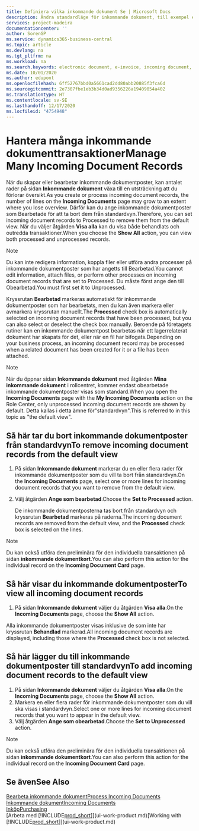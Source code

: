 ```yaml
---
title: Definiera vilka inkommande dokument Se | Microsoft Docs
description: Ändra standardläge för inkommande dokument, till exempel e-fakturor, förbättra din översikt över bearbetade och obearbetade poster.
services: project-madeira
documentationcenter: ''
author: SorenGP
ms.service: dynamics365-business-central
ms.topic: article
ms.devlang: na
ms.tgt_pltfrm: na
ms.workload: na
ms.search.keywords: electronic document, e-invoice, incoming document, OCR, ecommerce, document exchange, import invoice
ms.date: 10/01/2020
ms.author: edupont
ms.openlocfilehash: 6ff52767bbd0a5661cad2dd80abb20885f3fca6d
ms.sourcegitcommit: 2e7307fbe1eb3b34d0ad9356226a19409054a402
ms.translationtype: HT
ms.contentlocale: sv-SE
ms.lasthandoff: 12/17/2020
ms.locfileid: "4754948"
---
```

# <a name="manage-many-incoming-document-records"></a><span data-ttu-id="2041b-103">Hantera många inkommande dokumenttransaktioner</span><span class="sxs-lookup"><span data-stu-id="2041b-103">Manage Many Incoming Document Records</span></span>
<span data-ttu-id="2041b-104">När du skapar eller bearbetar inkommande dokumentposter, kan antalet rader på sidan **Inkommande dokument** växa till en utsträckning att du förlorar översikt.</span><span class="sxs-lookup"><span data-stu-id="2041b-104">As you create or process incoming document records, the number of lines on the **Incoming Documents** page may grow to an extent where you lose overview.</span></span> <span data-ttu-id="2041b-105">Därför kan du ange inkommande dokumentposter som Bearbetade för att ta bort dem från standardvyn.</span><span class="sxs-lookup"><span data-stu-id="2041b-105">Therefore, you can set incoming document records to Processed to remove them from the default view.</span></span> <span data-ttu-id="2041b-106">När du väljer åtgärden **Visa alla** kan du visa både behandlats och outredda transaktioner.</span><span class="sxs-lookup"><span data-stu-id="2041b-106">When you choose the **Show All** action, you can view both processed and unprocessed records.</span></span>

> [!NOTE]  
>   <span data-ttu-id="2041b-107">Du kan inte redigera information, koppla filer eller utföra andra processer på inkommande dokumentposter som har angetts till Bearbetad.</span><span class="sxs-lookup"><span data-stu-id="2041b-107">You cannot edit information, attach files, or perform other processes on incoming document records that are set to Processed.</span></span> <span data-ttu-id="2041b-108">Du måste först ange den till Obearbetad.</span><span class="sxs-lookup"><span data-stu-id="2041b-108">You must first set it to Unprocessed.</span></span>

<span data-ttu-id="2041b-109">Kryssrutan **Bearbetad** markeras automatiskt för inkommande dokumentposter som har bearbetats, men du kan även markera eller avmarkera kryssrutan manuellt.</span><span class="sxs-lookup"><span data-stu-id="2041b-109">The **Processed** check box is automatically selected on incoming document records that have been processed, but you can also select or deselect the check box manually.</span></span> <span data-ttu-id="2041b-110">Beroende på företagets rutiner kan en inkommande dokumentpost bearbetas när ett lagerrelaterat dokument har skapats för det, eller när en fil har bifogats.</span><span class="sxs-lookup"><span data-stu-id="2041b-110">Depending on your business process, an incoming document record may be processed when a related document has been created for it or a file has been attached.</span></span>

> [!NOTE]  
>   <span data-ttu-id="2041b-111">När du öppnar sidan **Inkommande dokument** med åtgärden **Mina inkommande dokument** i rollcentret, kommer endast obearbetade inkommande dokumentposter visas som standard.</span><span class="sxs-lookup"><span data-stu-id="2041b-111">When you open the **Incoming Documents** page with the **My Incoming Documents** action on the Role Center, only unprocessed incoming document records are shown by default.</span></span> <span data-ttu-id="2041b-112">Detta kallas i detta ämne för"standardvyn".</span><span class="sxs-lookup"><span data-stu-id="2041b-112">This is referred to in this topic as "the default view".</span></span>

## <a name="to-remove-incoming-document-records-from-the-default-view"></a><span data-ttu-id="2041b-113">Så här tar du bort inkommande dokumentposter från standardvyn</span><span class="sxs-lookup"><span data-stu-id="2041b-113">To remove incoming document records from the default view</span></span>
1. <span data-ttu-id="2041b-114">På sidan **Inkommande dokument** markerar du en eller flera rader för inkommande dokumentposter som du vill ta bort från standardvyn.</span><span class="sxs-lookup"><span data-stu-id="2041b-114">On the **Incoming Documents** page, select one or more lines for incoming document records that you want to remove from the default view.</span></span>
2. <span data-ttu-id="2041b-115">Välj åtgärden **Ange som bearbetad**.</span><span class="sxs-lookup"><span data-stu-id="2041b-115">Choose the **Set to Processed** action.</span></span>

    <span data-ttu-id="2041b-116">De inkommande dokumentposterna tas bort från standardvyn och kryssrutan **Bearbetad** markeras på raderna.</span><span class="sxs-lookup"><span data-stu-id="2041b-116">The incoming document records are removed from the default view, and the **Processed** check box is selected on the lines.</span></span>

> [!NOTE]  
>   <span data-ttu-id="2041b-117">Du kan också utföra den preliminära för den individuella transaktionen på sidan **inkommande dokumentkort**.</span><span class="sxs-lookup"><span data-stu-id="2041b-117">You can also perform this action for the individual record on the **Incoming Document Card** page.</span></span>

## <a name="to-view-all-incoming-document-records"></a><span data-ttu-id="2041b-118">Så här visar du inkommande dokumentposter</span><span class="sxs-lookup"><span data-stu-id="2041b-118">To view all incoming document records</span></span>
1. <span data-ttu-id="2041b-119">På sidan **Inkommande dokument** väljer du åtgärden **Visa alla**.</span><span class="sxs-lookup"><span data-stu-id="2041b-119">On the **Incoming Documents** page, choose the **Show All** action.</span></span>

<span data-ttu-id="2041b-120">Alla inkommande dokumentposter visas inklusive de som inte har kryssrutan **Behandlad** markerad.</span><span class="sxs-lookup"><span data-stu-id="2041b-120">All incoming document records are displayed, including those where the **Processed** check box is not selected.</span></span>

## <a name="to-add-incoming-document-records-to-the-default-view"></a><span data-ttu-id="2041b-121">Så här lägger du till inkommande dokumentposter till standardvyn</span><span class="sxs-lookup"><span data-stu-id="2041b-121">To add incoming document records to the default view</span></span>
1. <span data-ttu-id="2041b-122">På sidan **Inkommande dokument** väljer du åtgärden **Visa alla**.</span><span class="sxs-lookup"><span data-stu-id="2041b-122">On the **Incoming Documents** page, choose the **Show All** action.</span></span>
2. <span data-ttu-id="2041b-123">Markera en eller flera rader för inkommande dokumentposter som du vill ska visas i standardvyn.</span><span class="sxs-lookup"><span data-stu-id="2041b-123">Select one or more lines for incoming document records that you want to appear in the default view.</span></span>
3. <span data-ttu-id="2041b-124">Välj åtgärden **Ange som obearbetad**.</span><span class="sxs-lookup"><span data-stu-id="2041b-124">Choose the **Set to Unprocessed** action.</span></span>  

> [!NOTE]  
>   <span data-ttu-id="2041b-125">Du kan också utföra den preliminära för den individuella transaktionen på sidan **inkommande dokumentkort**.</span><span class="sxs-lookup"><span data-stu-id="2041b-125">You can also perform this action for the individual record on the **Incoming Document Card** page.</span></span>

## <a name="see-also"></a><span data-ttu-id="2041b-126">Se även</span><span class="sxs-lookup"><span data-stu-id="2041b-126">See Also</span></span>
[<span data-ttu-id="2041b-127">Bearbeta inkommande dokument</span><span class="sxs-lookup"><span data-stu-id="2041b-127">Process Incoming Documents</span></span>](across-process-income-documents.md)  
[<span data-ttu-id="2041b-128">Inkommande dokument</span><span class="sxs-lookup"><span data-stu-id="2041b-128">Incoming Documents</span></span>](across-income-documents.md)  
[<span data-ttu-id="2041b-129">Inköp</span><span class="sxs-lookup"><span data-stu-id="2041b-129">Purchasing</span></span>](purchasing-manage-purchasing.md)  
<span data-ttu-id="2041b-130">[Arbeta med [!INCLUDE[prod_short](includes/prod_short.md)]](ui-work-product.md)</span><span class="sxs-lookup"><span data-stu-id="2041b-130">[Working with [!INCLUDE[prod_short](includes/prod_short.md)]](ui-work-product.md)</span></span>
